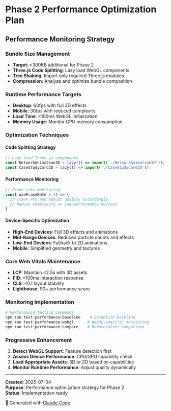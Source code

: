 # Phase 2 Performance Optimization Plan

## **Performance Monitoring Strategy**

### **Bundle Size Management**
- **Target**: <300KB additional for Phase 2
- **Three.js Code Splitting**: Lazy load WebGL components
- **Tree Shaking**: Import only required Three.js modules
- **Compression**: Analyze and optimize bundle composition

### **Runtime Performance Targets**
- **Desktop**: 60fps with full 3D effects
- **Mobile**: 30fps with reduced complexity
- **Load Time**: <100ms WebGL initialization
- **Memory Usage**: Monitor GPU memory consumption

### **Optimization Techniques**

#### **Code Splitting Strategy**
```typescript
// Lazy load Three.js components
const NetworkAnimation3D = lazy(() => import('./NetworkAnimation3D'));
const CaseStudyCard3D = lazy(() => import('./CaseStudyCard3D'));
```

#### **Performance Monitoring**
```typescript
// Frame rate monitoring
const useFrameRate = () => {
  // Track FPS and adjust quality accordingly
  // Reduce complexity on low-performance devices
}
```

#### **Device-Specific Optimization**
- **High-End Devices**: Full 3D effects and animations
- **Mid-Range Devices**: Reduced particle counts and effects
- **Low-End Devices**: Fallback to 2D animations
- **Mobile**: Simplified geometry and textures

### **Core Web Vitals Maintenance**
- **LCP**: Maintain <2.5s with 3D assets
- **FID**: <100ms interaction response
- **CLS**: <0.1 layout stability
- **Lighthouse**: 90+ performance score

### **Monitoring Implementation**
```bash
# Performance testing commands
npm run test:performance:baseline    # Establish baseline
npm run test:performance:webgl      # WebGL-specific monitoring
npm run test:performance:compare    # Before/after comparison
```

### **Progressive Enhancement**
1. **Detect WebGL Support**: Feature detection first
2. **Assess Device Performance**: CPU/GPU capability check
3. **Load Appropriate Assets**: 3D or 2D based on capabilities
4. **Monitor Runtime Performance**: Adjust quality dynamically

---

**Created**: 2025-07-04  
**Purpose**: Performance optimization strategy for Phase 2  
**Status**: Implementation ready

🤖 Generated with [Claude Code](https://claude.ai/code)